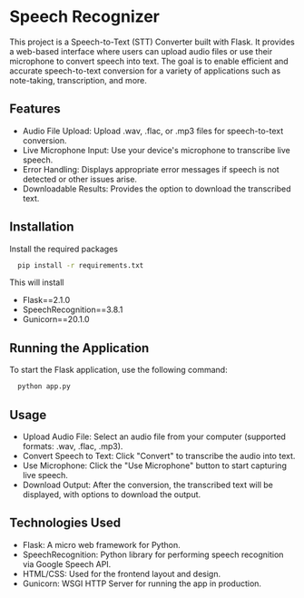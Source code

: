 
# Speech Recognizer
This project is a Speech-to-Text (STT) Converter built with Flask. It provides a web-based interface where users can upload audio files or use their microphone to convert speech into text. The goal is to enable efficient and accurate speech-to-text conversion for a variety of applications such as note-taking, transcription, and more.



## Features
- Audio File Upload: Upload .wav, .flac, or .mp3 files for speech-to-text conversion.
- Live Microphone Input: Use your device's microphone to transcribe live speech.
- Error Handling: Displays appropriate error messages if speech is not detected or other issues arise.
- Downloadable Results: Provides the option to download the transcribed text.
## Installation

Install the required packages

```bash
  pip install -r requirements.txt
```
This will install 

- Flask==2.1.0
- SpeechRecognition==3.8.1
- Gunicorn==20.1.0
## Running the Application

To start the Flask application, use the following command:

```bash
  python app.py

```


## Usage

- Upload Audio File: Select an audio file from your computer (supported formats: .wav, .flac, .mp3).
- Convert Speech to Text: Click "Convert" to transcribe the audio into text.
- Use Microphone: Click the "Use Microphone" button to start capturing live speech.
- Download Output: After the conversion, the transcribed text will be displayed, with options to download the output.


## Technologies Used

- Flask: A micro web framework for Python.
- SpeechRecognition: Python library for performing speech recognition via Google Speech API.
- HTML/CSS: Used for the frontend layout and design.
- Gunicorn: WSGI HTTP Server for running the app in production.

